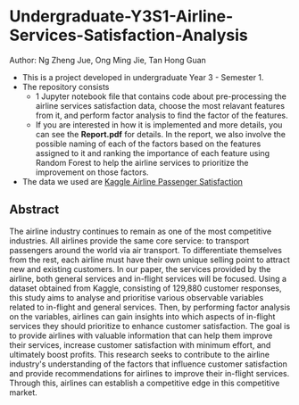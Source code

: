 # Undergraduate-Y3S1-Airline-Services-Satisfaction-Analysis
Author: Ng Zheng Jue, Ong Ming Jie, Tan Hong Guan

* This is a project developed in undergraduate Year 3 - Semester 1.
* The repository consists
    * 1 Jupyter notebook file that contains code about pre-processing the airline services satisfaction data, choose the most relavant features from it, and perform factor analysis to find the factor of the features.
    * If you are interested in how it is implemented and more details, you can see the **Report.pdf** for details. In the report, we also involve the possible naming of each of the factors based on the features assigned to it and ranking the importance of each feature using Random Forest to help the airline services to prioritize the improvement on those factors.
* The data we used are [Kaggle Airline Passenger Satisfaction](https://www.kaggle.com/datasets/mysarahmadbhat/airline-passenger-satisfaction)

## Abstract
The airline industry continues to remain as one of the most competitive industries. All
airlines provide the same core service: to transport passengers around the world via air
transport. To differentiate themselves from the rest, each airline must have their own unique
selling point to attract new and existing customers. In our paper, the services provided by the
airline, both general services and in-flight services will be focused.
Using a dataset obtained from Kaggle, consisting of 129,880 customer responses, this
study aims to analyse and prioritise various observable variables related to in-flight and
general services. Then, by performing factor analysis on the variables, airlines can gain
insights into which aspects of in-flight services they should prioritize to enhance customer
satisfaction. The goal is to provide airlines with valuable information that can help them
improve their services, increase customer satisfaction with minimum effort, and ultimately
boost profits.
This research seeks to contribute to the airline industry's understanding of the factors
that influence customer satisfaction and provide recommendations for airlines to improve
their in-flight services. Through this, airlines can establish a competitive edge in this
competitive market.
